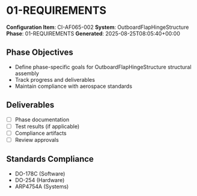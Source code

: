# 01-REQUIREMENTS

**Configuration Item**: CI-AF065-002
**System**: OutboardFlapHingeStructure
**Phase**: 01-REQUIREMENTS
**Generated**: 2025-08-25T08:05:40+00:00

## Phase Objectives
- Define phase-specific goals for OutboardFlapHingeStructure structural assembly
- Track progress and deliverables
- Maintain compliance with aerospace standards

## Deliverables
- [ ] Phase documentation
- [ ] Test results (if applicable)
- [ ] Compliance artifacts
- [ ] Review approvals

## Standards Compliance
- DO-178C (Software)
- DO-254 (Hardware)
- ARP4754A (Systems)

